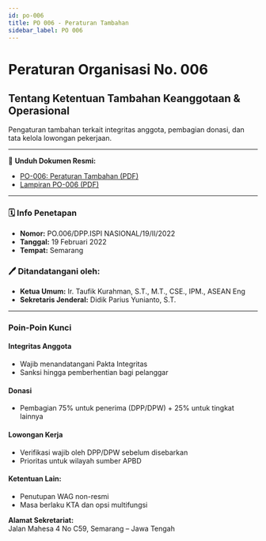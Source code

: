 ```yaml
---
id: po-006
title: PO 006 - Peraturan Tambahan
sidebar_label: PO 006
---
```


# Peraturan Organisasi No. 006  
## Tentang Ketentuan Tambahan Keanggotaan & Operasional  

Pengaturan tambahan terkait integritas anggota, pembagian donasi, dan tata kelola lowongan pekerjaan.  

---

📄 **Unduh Dokumen Resmi:**  
- [PO-006: Peraturan Tambahan (PDF)](/pdf/PO-006-Peraturan-Tambahan.pdf)  
- [Lampiran PO-006 (PDF)](/pdf/Lampiran-PO-006-Peraturan-Tambahan.pdf)  

---

### 🗓️ Info Penetapan  
- **Nomor:** PO.006/DPP.ISPI NASIONAL/19/II/2022  
- **Tanggal:** 19 Februari 2022  
- **Tempat:** Semarang  

### 🖊️ Ditandatangani oleh:  
- **Ketua Umum:** Ir. Taufik Kurahman, S.T., M.T., CSE., IPM., ASEAN Eng  
- **Sekretaris Jenderal:** Didik Parius Yunianto, S.T.  

---

### Poin-Poin Kunci  
#### **Integritas Anggota**  
- Wajib menandatangani Pakta Integritas  
- Sanksi hingga pemberhentian bagi pelanggar  

#### **Donasi**  
- Pembagian 75% untuk penerima (DPP/DPW) + 25% untuk tingkat lainnya  

#### **Lowongan Kerja**  
- Verifikasi wajib oleh DPP/DPW sebelum disebarkan  
- Prioritas untuk wilayah sumber APBD  

#### **Ketentuan Lain:**  
- Penutupan WAG non-resmi  
- Masa berlaku KTA dan opsi multifungsi  

**Alamat Sekretariat:**  
Jalan Mahesa 4 No C59, Semarang – Jawa Tengah  